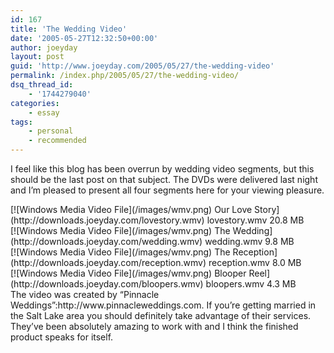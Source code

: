 ```yaml
---
id: 167
title: 'The Wedding Video'
date: '2005-05-27T12:32:50+00:00'
author: joeyday
layout: post
guid: 'http://www.joeyday.com/2005/05/27/the-wedding-video'
permalink: /index.php/2005/05/27/the-wedding-video/
dsq_thread_id:
    - '1744279040'
categories:
    - essay
tags:
    - personal
    - recommended
---
```


I feel like this blog has been overrun by wedding video segments, but this should be the last post on that subject. The DVDs were delivered last night and I’m pleased to present all four segments here for your viewing pleasure.

<div class="filetile">[![Windows Media Video File](/images/wmv.png) Our Love Story](http://downloads.joeyday.com/lovestory.wmv)  
lovestory.wmv  
20.8 MB</div><div class="filetile">[![Windows Media Video File](/images/wmv.png) The Wedding](http://downloads.joeyday.com/wedding.wmv)  
wedding.wmv  
9.8 MB</div><div class="filetile">[![Windows Media Video File](/images/wmv.png) The Reception](http://downloads.joeyday.com/reception.wmv)  
reception.wmv  
8.0 MB</div><div class="filetile">[![Windows Media Video File](/images/wmv.png) Blooper Reel](http://downloads.joeyday.com/bloopers.wmv)  
bloopers.wmv  
4.3 MB</div>The video was created by “Pinnacle Weddings”:http://www.pinnacleweddings.com. If you’re getting married in the Salt Lake area you should definitely take advantage of their services. They’ve been absolutely amazing to work with and I think the finished product speaks for itself.